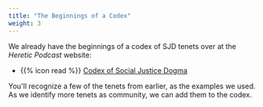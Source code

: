 ```yaml
---
title: "The Beginnings of a Codex"
weight: 3
---
```


We already have the beginnings of a codex of SJD tenets over at the _Heretic Podcast_ website:

- {{% icon read %}} [Codex of Social Justice Dogma](http://hereticpodcast.com/codex/)

You'll recognize a few of the tenets from earlier, as the examples we used. As we identify more tenets as community, we can add them to the codex.
